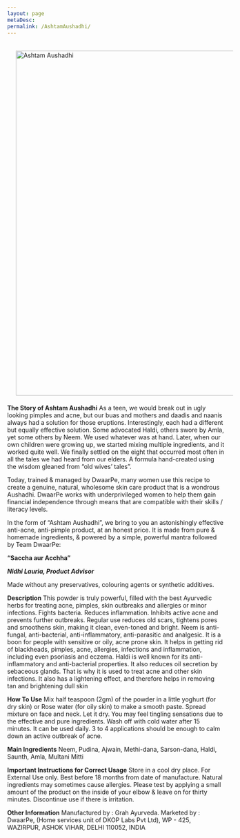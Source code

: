 ```yaml
---
layout: page
metaDesc: 
permalink: /AshtamAushadhi/
---
```


<img src="/assets/ashtam2.JPG" alt="Ashtam Aushadhi" style="float:left;width:800px;margin:20px">
<div class="clearfix"></div>

<b>The Story of Ashtam Aushadhi</b>
As a teen, we would break out in ugly looking pimples and acne, but our buas and mothers and daadis and naanis always had a solution for those eruptions. Interestingly, each had a different but equally effective solution. Some advocated Haldi, others swore by Amla, yet some others by Neem. We used whatever was at hand. Later, when our own children were growing up, we started mixing multiple ingredients, and it worked quite well. We finally settled on the eight that occurred most often in all the tales we had heard from our elders. A formula hand-created using the wisdom gleaned from “old wives’ tales”.

Today, trained & managed by  DwaarPe, many women use this recipe to create a genuine, natural, wholesome skin care product that is a wondrous Aushadhi. DwaarPe works with underprivileged women to help them gain financial independence through means that are compatible with their skills / literacy levels.

In the form of “Ashtam Aushadhi”, we bring to you an astonishingly effective anti-acne, anti-pimple product, at an honest price. It is made from pure & homemade ingredients, & powered by a simple, powerful mantra followed by Team DwaarPe:

<b> “Saccha aur Acchha” </b>

<b><i>Nidhi Lauria, Product Advisor</i></b>

Made without any preservatives, colouring agents or synthetic additives. 

<b>Description</b>
This powder is truly powerful, filled with the best Ayurvedic herbs for treating acne, pimples, skin outbreaks and allergies or minor infections. Fights bacteria. Reduces inflammation. Inhibits active acne and prevents further outbreaks. Regular use reduces old scars, tightens pores and smoothens skin, making it clean, even-toned and bright. Neem is anti-fungal, anti-bacterial, anti-inflammatory, anti-parasitic and analgesic.  It is a boon for people with sensitive or oily, acne prone skin. It helps in getting rid of blackheads, pimples, acne, allergies, infections and inflammation, including even psoriasis and eczema. Haldi is well known for its anti-inflammatory and anti-bacterial properties. It also reduces oil secretion by sebaceous glands. That is why it is used to treat acne and other skin infections. It also has a lightening effect, and therefore helps in removing tan and brightening dull skin

<b>How To Use</b>
Mix half teaspoon (2gm) of the powder in a little yoghurt (for dry skin) or Rose water (for oily skin) to make a smooth paste. Spread mixture on face and neck. Let it dry. You may feel tingling sensations due to the effective and pure ingredients. Wash off with cold water after 15 minutes. It can be used daily. 3 to 4 applications should be enough to calm down an active outbreak of acne.

<b>Main Ingredients</b>
Neem, Pudina, Ajwain, Methi-dana, Sarson-dana, Haldi, Saunth, Amla, Multani Mitti

<b>Important Instructions for Correct Usage</b>
Store in a cool dry place. For External Use only. Best before 18 months from date of manufacture.
Natural ingredients may sometimes cause allergies. Please test by applying a small amount of the product on the inside of your elbow & leave on for thirty minutes. Discontinue use if there is irritation.

<b>Other Information</b>
Manufactured by : Grah Ayurveda.
Marketed by : DwaarPe, (Home services unit of DKOP Labs Pvt Ltd),
WP - 425, WAZIRPUR, ASHOK VIHAR, DELHI 110052, INDIA
<div class="clearfix"></div>
